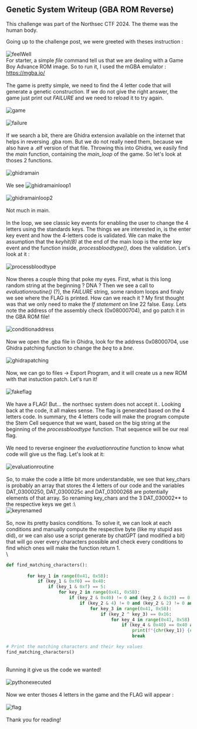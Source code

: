 ## Genetic System Writeup (GBA ROM Reverse)

This challenge was part of the Northsec CTF 2024. The theme was the human body.

Going up to the challenge post, we were greeted with theses instruction :\
\
![feelWell](/images/geneticsystem/FeelWell.png)
\
For starter, a simple _file_ command tell us that we are dealing with a Game Boy Advance ROM image. So to run it, I used the mGBA emulator : https://mgba.io/ \
\
The game is pretty simple, we need to find the 4 letter code that will generate a genetic construction. If we do not give the right answer, the game just print out _FAILURE_ and we need to reload it to try again.\
\
![game](/images/geneticsystem/game.png)\
\
![failure](/images/geneticsystem/gameFailure.png)\
\
If we search a bit, there are Ghidra extension available on the internet that helps in reversing .gba rom. But we do not really need them, because we also have a .elf version of that file. Throwing this into Ghidra, we easily find the _main_ function, containing the _main\_loop_ of the game. So let's look at thoses 2 functions.\
\
![ghidramain](/images/geneticsystem/ghidraMain.png)\
\
We see
![ghidramainloop1](/images/geneticsystem/ghidraMain_Loop1.png)\
\
![ghidramainloop2](/images/geneticsystem/ghidraMain_Loop2.png)\
\
Not much in main.\
\
In the loop, we see classic key events for enabling the user to change the 4 letters using the standards keys. The things we are interested in, is the enter key event and how the 4-letters code is validated. We can make the assumption that the _keyhit(8)_ at the end of the main loop is the enter key event and the function inside, _processbloodtype()_, does the validation. Let's look at it :\
\
![processbloodtype](/images/geneticsystem/ghidra_ProcessBloodType.png)\
\
Now theres a couple thing that poke my eyes. First, what is this long random string at the beginning ? DNA ? Then we see a call to _evaluationroutine()_ (?), the _FAILURE_ string, some random loops and finaly we see where the FLAG is printed. How can we reach it ? My first thought was that we only need to make the _If statement_ on line 22 false. Easy. Lets note the address of the assembly check (0x08000704), and go patch it in the GBA ROM file!\
\
![conditionaddress](/images/geneticsystem/conditionAddress.png)\
\
Now we open the .gba file in Ghidra, look for the address 0x08000704, use Ghidra patching function to change the _beq_ to a _bne_.\
\
![ghidrapatching](/images/geneticsystem/ghidraGBAPatching.png)\
\
Now, we can go to files -> Export Program, and it will create us a new ROM with that instuction patch. Let's run it!\
\
![fakeflag](/images/geneticsystem/fakeFlag.png)\
\
We have a FLAG! But... the northsec system does not accept it.. Looking back at the code, it all makes sense. The flag is generated based on the 4 letters code. In summary, the 4 letters code will make the program compute the Stem Cell sequence that we want, based on the big string at the beginning of the _processbloodtype_ function. That sequence will be our real flag.\
\
We need to reverse engineer the _evaluationroutine_ function to know what code will give us the flag. Let's look at it: \
\
![evaluationroutine](/images/geneticsystem/ghidra_evaluationRoutine.png)\
\
So, to make the code a little bit more understandable, we see that key_chars is probably an array that stores the 4 letters of our code and the variables DAT_03000250, DAT_0300025c and DAT_03000268 are potentially elements of that array. So renaming key_chars and the 3 DAT_030002** to the respective keys we get :\ 
\
![keyrenamed](/images/geneticsystem/keyRenamed.png)\
\
So, now its pretty basics conditions. To solve it, we can look at each conditions and manually compute the respective byte (like my stupid ass did), or we can also use a script generate by chatGPT (and modified a bit) that will go over every characters possible and check every conditions to find which ones will make the function return 1.\
\
```py
def find_matching_characters():
	
		for key_1 in range(0x41, 0x5B):
		    if (key_1 & 0xf0) == 0x40:
		        if (key_1 & 0xf) == 5:
		            for key_2 in range(0x41, 0x5B):
		                if (key_2 & 0x40) != 0 and (key_2 & 0x20) == 0 and (key_2 & 0x10) == 0 and (key_2 & 8) == 0:
		                    if (key_2 & 4) != 0 and (key_2 & 2) != 0 and (key_2 & 1) != 0:
		                        for key_3 in range(0x41, 0x5B):
		                            if (key_2 ^ key_3) == 0x16:
		                                for key_4 in range(0x41, 0x5B):
		                                    if (key_4 & 0x40) == 0x40 and (key_4 & 0xf) == 0xb:
		                                        print(f"{chr(key_1)} {chr(key_2)} {chr(key_3)} {chr(key_4)}")
		                                        break

# Print the matching characters and their key values
find_matching_characters()
```
\
Running it give us the code we wanted!\
\
![pythonexecuted](/images/geneticsystem/pythonExecuted.png)\
\
Now we enter thoses 4 letters in the game and the FLAG will appear :\
\
![flag](/images/geneticsystem/flag.png)\
\
Thank you for reading!